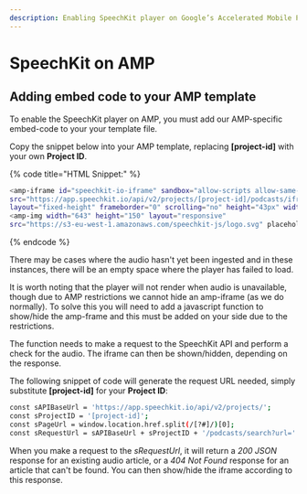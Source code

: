 ```yaml
---
description: Enabling SpeechKit player on Google’s Accelerated Mobile Pages (AMP)
---
```


# SpeechKit on AMP

## Adding embed code to your AMP template

To enable the SpeechKit player on AMP, you must add our AMP-specific embed-code to your your template file.

Copy the snippet below into your AMP template, replacing **\[project-id\]** with your own **Project ID**.

{% code title="HTML Snippet:" %}
```bash
<amp-iframe id="speechkit-io-iframe" sandbox="allow-scripts allow-same-origin allow-popups" 
src="https://app.speechkit.io/api/v2/projects/[project-id]/podcasts/iframe.html" 
layout="fixed-height" frameborder="0" scrolling="no" height="43px" width="auto" >
<amp-img width="643" height="150" layout="responsive" 
src="https://s3-eu-west-1.amazonaws.com/speechkit-js/logo.svg" placeholder></amp-img></amp-iframe>
```
{% endcode %}

There may be cases where the audio hasn't yet been ingested and in these instances, there will be an empty space where the player has failed to load.

It is worth noting that the player will not render when audio is unavailable, though due to AMP restrictions we cannot hide an amp-iframe \(as we do normally\). To solve this you will need to add a javascript function to show/hide the amp-frame and this must be added on your side due to the restrictions.

The function needs to make a request to the SpeechKit API and perform a check for the audio. The iframe can then be shown/hidden, depending on the response. 

The following snippet of code will generate the request URL needed, simply substitute **\[project-id\]** for your **Project ID**:

```bash
const sAPIBaseUrl = 'https://app.speechkit.io/api/v2/projects/';
const sProjectID = '[project-id]';
const sPageUrl = window.location.href.split(/[?#]/)[0];
const sRequestUrl = sAPIBaseUrl + sProjectID + '/podcasts/search?url=' + encodeURIComponent(sPageUrl);
```

When you make a request to the _sRequestUrl_, it will return a _200 JSON_ response for an existing audio article, or a _404 Not Found_ response for an article that can't be found. You can then show/hide the iframe according to this response.

